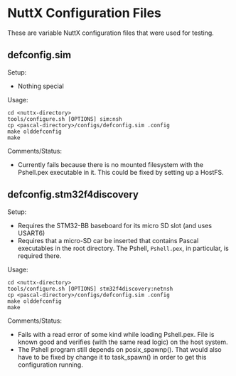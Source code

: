 NuttX Configuration Files
=========================

These are variable NuttX configuration files that were used for testing.

defconfig.sim
-------------

Setup:
- Nothing special

Usage:

    cd <nuttx-directory>
    tools/configure.sh [OPTIONS] sim:nsh
    cp <pascal-directory>/configs/defconfig.sim .config
    make olddefconfig
    make

Comments/Status:
- Currently fails because there is no mounted filesystem with the Pshell.pex executable in it.  This could be fixed by setting up a HostFS.

defconfig.stm32f4discovery
--------------------------

Setup:
- Requires the STM32-BB baseboard for its micro SD slot (and uses USART6)
- Requires that a micro-SD car be inserted that contains Pascal executables in the root directory.  The Pshell, `Pshell.pex`, in particular, is required there.

Usage:

    cd <nuttx-directory>
    tools/configure.sh [OPTIONS] stm32f4discovery:netnsh
    cp <pascal-directory>/configs/defconfig.sim .config
    make olddefconfig
    make

Comments/Status:
- Fails with a read error of some kind while loading Pshell.pex.  File is known good and verifies (with the same read logic) on the host system.
- The Pshell program still depends on posix_spawnp().  That would also have to be fixed by change it to task_spawn() in order to get this configuration running.
